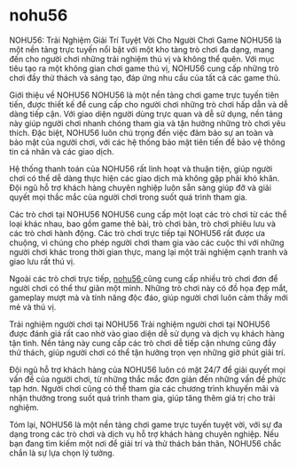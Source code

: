# nohu56
NOHU56: Trải Nghiệm Giải Trí Tuyệt Vời Cho Người Chơi Game
NOHU56 là một nền tảng trực tuyến nổi bật với một kho tàng trò chơi đa dạng, mang đến cho người chơi những trải nghiệm thú vị và không thể quên. Với mục tiêu tạo ra một không gian chơi game thú vị, NOHU56 cung cấp những trò chơi đầy thử thách và sáng tạo, đáp ứng nhu cầu của tất cả các game thủ.

Giới thiệu về NOHU56
NOHU56 là một nền tảng chơi game trực tuyến tiên tiến, được thiết kế để cung cấp cho người chơi những trò chơi hấp dẫn và dễ dàng tiếp cận. Với giao diện người dùng trực quan và dễ sử dụng, nền tảng này giúp người chơi nhanh chóng tham gia và tận hưởng những trò chơi yêu thích. Đặc biệt, NOHU56 luôn chú trọng đến việc đảm bảo sự an toàn và bảo mật của người chơi, với các hệ thống bảo mật tiên tiến để bảo vệ thông tin cá nhân và các giao dịch.

Hệ thống thanh toán của NOHU56 rất linh hoạt và thuận tiện, giúp người chơi có thể dễ dàng thực hiện các giao dịch mà không gặp phải khó khăn. Đội ngũ hỗ trợ khách hàng chuyên nghiệp luôn sẵn sàng giúp đỡ và giải quyết mọi thắc mắc của người chơi trong suốt quá trình tham gia.

Các trò chơi tại NOHU56
NOHU56 cung cấp một loạt các trò chơi từ các thể loại khác nhau, bao gồm game thẻ bài, trò chơi bàn, trò chơi phiêu lưu và các trò chơi hành động. Các trò chơi trực tiếp tại NOHU56 rất được ưa chuộng, vì chúng cho phép người chơi tham gia vào các cuộc thi với những người chơi khác trong thời gian thực, mang lại một trải nghiệm cạnh tranh và giao lưu rất thú vị.

Ngoài các trò chơi trực tiếp, <a href="https://nohu56.link"> nohu56 </a>  cũng cung cấp nhiều trò chơi đơn để người chơi có thể thư giãn một mình. Những trò chơi này có đồ họa đẹp mắt, gameplay mượt mà và tính năng độc đáo, giúp người chơi luôn cảm thấy mới mẻ và thú vị.

Trải nghiệm người chơi tại NOHU56
Trải nghiệm người chơi tại NOHU56 được đánh giá rất cao nhờ vào giao diện dễ sử dụng và dịch vụ khách hàng tận tình. Nền tảng này cung cấp các trò chơi dễ tiếp cận nhưng cũng đầy thử thách, giúp người chơi có thể tận hưởng trọn vẹn những giờ phút giải trí.

Đội ngũ hỗ trợ khách hàng của NOHU56 luôn có mặt 24/7 để giải quyết mọi vấn đề của người chơi, từ những thắc mắc đơn giản đến những vấn đề phức tạp hơn. Người chơi cũng có thể tham gia các chương trình khuyến mãi và nhận thưởng trong suốt quá trình tham gia, giúp tăng thêm giá trị cho trải nghiệm.

Tóm lại, NOHU56 là một nền tảng chơi game trực tuyến tuyệt vời, với sự đa dạng trong các trò chơi và dịch vụ hỗ trợ khách hàng chuyên nghiệp. Nếu bạn đang tìm kiếm một nơi để giải trí và thử thách bản thân, NOHU56 chắc chắn là sự lựa chọn lý tưởng.



